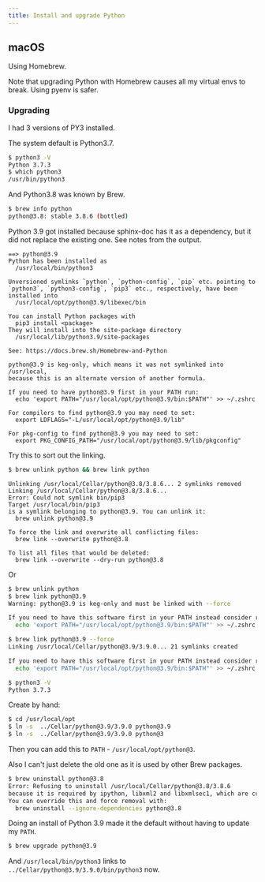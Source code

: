 ```yaml
---
title: Install and upgrade Python
---
```


## macOS

Using Homebrew.

Note that upgrading Python with Homebrew causes all my virtual envs to break. Using pyenv is safer.

### Upgrading

I had 3 versions of PY3 installed.

The system default is Python3.7.

```sh
$ python3 -V
Python 3.7.3
$ which python3
/usr/bin/python3
```

And Python3.8 was known by Brew.

```sh
$ brew info python
python@3.8: stable 3.8.6 (bottled)
```

Python 3.9 got installed because sphinx-doc has it as a dependency, but it did not replace the existing one. See notes from the output.


```
==> python@3.9
Python has been installed as
  /usr/local/bin/python3

Unversioned symlinks `python`, `python-config`, `pip` etc. pointing to
`python3`, `python3-config`, `pip3` etc., respectively, have been installed into
  /usr/local/opt/python@3.9/libexec/bin

You can install Python packages with
  pip3 install <package>
They will install into the site-package directory
  /usr/local/lib/python3.9/site-packages

See: https://docs.brew.sh/Homebrew-and-Python

python@3.9 is keg-only, which means it was not symlinked into /usr/local,
because this is an alternate version of another formula.

If you need to have python@3.9 first in your PATH run:
  echo 'export PATH="/usr/local/opt/python@3.9/bin:$PATH"' >> ~/.zshrc

For compilers to find python@3.9 you may need to set:
  export LDFLAGS="-L/usr/local/opt/python@3.9/lib"

For pkg-config to find python@3.9 you may need to set:
  export PKG_CONFIG_PATH="/usr/local/opt/python@3.9/lib/pkgconfig"
```


Try this to sort out the linking.

```sh
$ brew unlink python && brew link python
```

```
Unlinking /usr/local/Cellar/python@3.8/3.8.6... 2 symlinks removed
Linking /usr/local/Cellar/python@3.8/3.8.6...
Error: Could not symlink bin/pip3
Target /usr/local/bin/pip3
is a symlink belonging to python@3.9. You can unlink it:
  brew unlink python@3.9

To force the link and overwrite all conflicting files:
  brew link --overwrite python@3.8

To list all files that would be deleted:
  brew link --overwrite --dry-run python@3.8
```

Or

```sh
$ brew unlink python 
$ brew link python@3.9
Warning: python@3.9 is keg-only and must be linked with --force

If you need to have this software first in your PATH instead consider running:
  echo 'export PATH="/usr/local/opt/python@3.9/bin:$PATH"' >> ~/.zshrc
```


```sh
$ brew link python@3.9 --force
Linking /usr/local/Cellar/python@3.9/3.9.0... 21 symlinks created

If you need to have this software first in your PATH instead consider running:
  echo 'export PATH="/usr/local/opt/python@3.9/bin:$PATH"' >> ~/.zshrc
```
```sh
$ python3 -V
Python 3.7.3
```

Create by hand:


```sh
$ cd /usr/local/opt
$ ln -s  ../Cellar/python@3.9/3.9.0 python@3.9
$ ln -s  ../Cellar/python@3.9/3.9.0 python@3
```

Then you can add this to `PATH` - `/usr/local/opt/python@3`.


Also I can't just delete the old one as it is used by other Brew packages.

```sh
$ brew uninstall python@3.8
Error: Refusing to uninstall /usr/local/Cellar/python@3.8/3.8.6
because it is required by ipython, libxml2 and libxmlsec1, which are currently installed.
You can override this and force removal with:
  brew uninstall --ignore-dependencies python@3.8
```

Doing an install of Python 3.9 made it the default without having to update my `PATH`.

```sh
$ brew upgrade python@3.9
```

And `/usr/local/bin/python3` links to `../Cellar/python@3.9/3.9.0/bin/python3` now.
